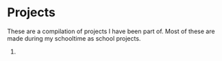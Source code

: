 # Projects

These are a compilation of projects I have been part of. Most of these are made during my schooltime as school projects.

1.

